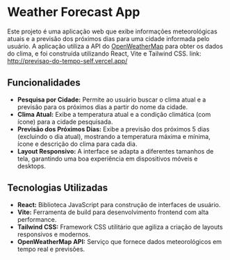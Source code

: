 # Weather Forecast App

Este projeto é uma aplicação web que exibe informações meteorológicas atuais e a previsão dos próximos dias para uma cidade informada pelo usuário. A aplicação utiliza a API do [OpenWeatherMap](https://openweathermap.org/) para obter os dados do clima, e foi construída utilizando React, Vite e Tailwind CSS.
link: http://previsao-do-tempo-self.vercel.app/

## Funcionalidades

- **Pesquisa por Cidade:** Permite ao usuário buscar o clima atual e a previsão para os próximos dias a partir do nome da cidade.
- **Clima Atual:** Exibe a temperatura atual e a condição climática (com ícone) para a cidade pesquisada.
- **Previsão dos Próximos Dias:** Exibe a previsão dos próximos 5 dias (excluindo o dia atual), mostrando a temperatura máxima e mínima, ícone e descrição do clima para cada dia.
- **Layout Responsivo:** A interface se adapta a diferentes tamanhos de tela, garantindo uma boa experiência em dispositivos móveis e desktops.

## Tecnologias Utilizadas

- **React:** Biblioteca JavaScript para construção de interfaces de usuário.
- **Vite:** Ferramenta de build para desenvolvimento frontend com alta performance.
- **Tailwind CSS:** Framework CSS utilitário que agiliza a criação de layouts responsivos e modernos.
- **OpenWeatherMap API:** Serviço que fornece dados meteorológicos em tempo real e previsões. 
